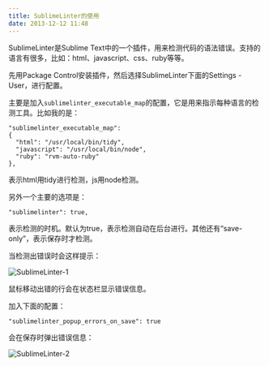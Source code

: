 ```yaml
---
title: SublimeLinter的使用
date: 2013-12-12 11:48
---
```

SublimeLinter是Sublime Text中的一个插件，用来检测代码的语法错误。支持的语言有很多，比如：html、javascript、css、ruby等等。

先用Package Control安装插件，然后选择SublimeLinter下面的Settings - User，进行配置。

主要是加入`sublimelinter_executable_map`的配置，它是用来指示每种语言的检测工具。比如我的是：

    "sublimelinter_executable_map":
    {
      "html": "/usr/local/bin/tidy",
      "javascript": "/usr/local/bin/node",
      "ruby": "rvm-auto-ruby"
    },

表示html用tidy进行检测，js用node检测。

另外一个主要的选项是：
  
    "sublimelinter": true,

表示检测的时机。默认为true，表示检测自动在后台进行。其他还有“save-only”，表示保存时才检测。

当检测出错误时会这样提示：

![SublimeLinter-1](/images/articles/SublimeLinter-1.png)

鼠标移动出错的行会在状态栏显示错误信息。

加入下面的配置：

    "sublimelinter_popup_errors_on_save": true

会在保存时弹出错误信息：

![SublimeLinter-2](/images/articles/SublimeLinter-2.png)
